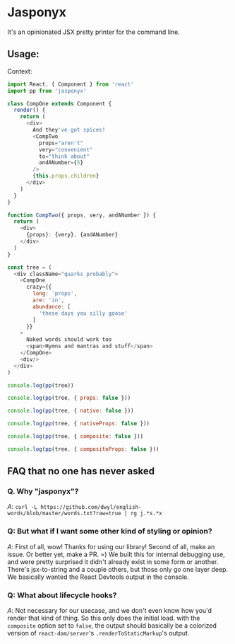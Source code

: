 # Jasponyx

It's an opinionated JSX pretty printer for the command line.

## Usage:

Context:

```javascript
import React, { Component } from 'react'
import pp from 'jasponyx'

class CompOne extends Component {
  render() {
    return (
      <div>
        And they've got spices!
        <CompTwo
          props="aren't"
          very="convenient"
          to="think about"
          andANumber={5}
        />
        {this.props.children}
      </div>
    )
  }
}

function CompTwo({ props, very, andANumber }) {
  return (
    <div>
      {props}: {very}, {andANumber}
    </div>
  )
}

const tree = (
  <div className="quarks probably">
    <CompOne
      crazy={{
        long: 'props',
        are: 'in',
        abundance: [
          'these days you silly goose'
        ]
      }}
    >
      Naked words should work too
      <span>Hymns and mantras and stuff</span>
    </CompOne>
    <div/>
  </div>
)
```

```javascript
console.log(pp(tree))
```

```javascript
console.log(pp(tree, { props: false }))
```

```javascript
console.log(pp(tree, { native: false }))
```

```javascript
console.log(pp(tree, { nativeProps: false }))
```

```javascript
console.log(pp(tree, { composite: false }))
```

```javascript
console.log(pp(tree, { compositeProps: false }))
```

## FAQ that no one has never asked

### Q. Why "jasponyx"?

*A*: `curl -L https://github.com/dwyl/english-words/blob/master/words.txt?raw=true | rg j.*s.*x`

### Q: But what if I want some other kind of styling or opinion?

*A*: First of all, wow! Thanks for using our library! Second of all, make an issue. Or better yet, make a PR. =) We built this for internal debugging use, and were pretty surprised it didn't already exist in some form or another. There's jsx-to-string and a couple others, but those only go one layer deep. We basically wanted the React Devtools output in the console.

### Q: What about lifecycle hooks?

*A*: Not necessary for our usecase, and we don't even know how you'd render that kind of thing. So this only does the initial load. with the `composite` option set to `false`, the output should basically be a colorized version of `react-dom/server`'s `.renderToStaticMarkup`'s output.
